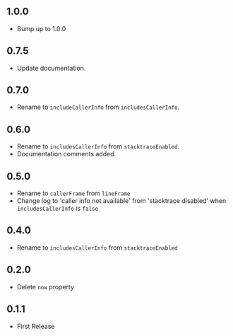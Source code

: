 ## 1.0.0

- Bump up to 1.0.0

## 0.7.5

- Update documentation.

## 0.7.0

- Rename to `includeCallerInfo` from `includesCallerInfo`.

## 0.6.0

- Rename to `includesCallerInfo` from `stacktraceEnabled`.
- Documentation comments added.

## 0.5.0

- Rename to `callerFrame` from `lineFrame`
- Change log to 'caller info not available' from 'stacktrace disabled' when `includesCallerInfo` is `false`

## 0.4.0

- Rename to `includesCallerInfo` from `stacktraceEnabled`


## 0.2.0

- Delete `now` property


## 0.1.1

- First Release
